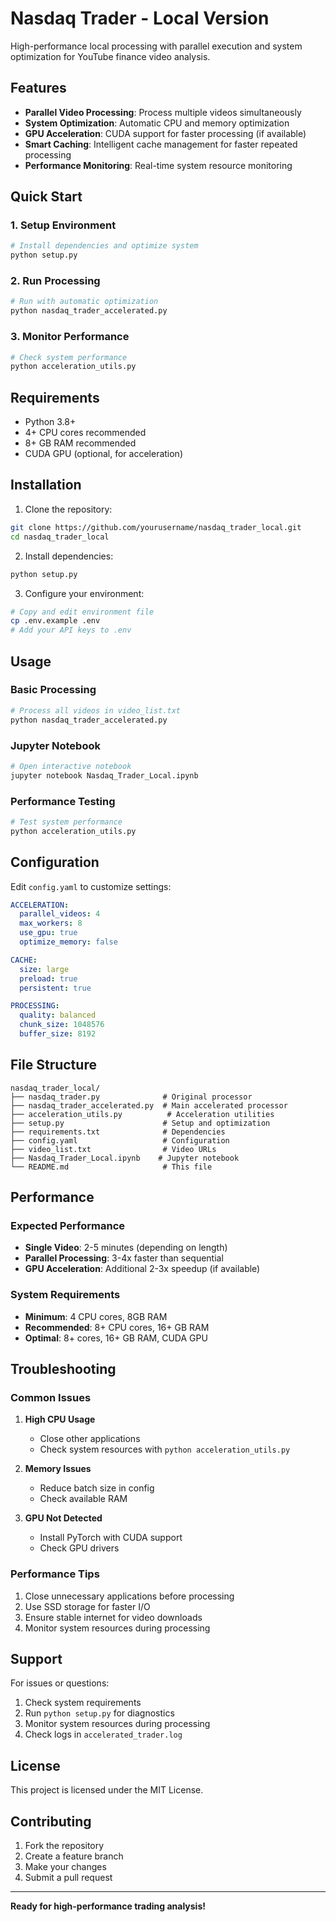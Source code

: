 # Nasdaq Trader - Local Version

High-performance local processing with parallel execution and system optimization for YouTube finance video analysis.

## Features

- **Parallel Video Processing**: Process multiple videos simultaneously
- **System Optimization**: Automatic CPU and memory optimization
- **GPU Acceleration**: CUDA support for faster processing (if available)
- **Smart Caching**: Intelligent cache management for faster repeated processing
- **Performance Monitoring**: Real-time system resource monitoring

## Quick Start

### 1. Setup Environment
```bash
# Install dependencies and optimize system
python setup.py
```

### 2. Run Processing
```bash
# Run with automatic optimization
python nasdaq_trader_accelerated.py
```

### 3. Monitor Performance
```bash
# Check system performance
python acceleration_utils.py
```

## Requirements

- Python 3.8+
- 4+ CPU cores recommended
- 8+ GB RAM recommended
- CUDA GPU (optional, for acceleration)

## Installation

1. Clone the repository:
```bash
git clone https://github.com/yourusername/nasdaq_trader_local.git
cd nasdaq_trader_local
```

2. Install dependencies:
```bash
python setup.py
```

3. Configure your environment:
```bash
# Copy and edit environment file
cp .env.example .env
# Add your API keys to .env
```

## Usage

### Basic Processing
```bash
# Process all videos in video_list.txt
python nasdaq_trader_accelerated.py
```

### Jupyter Notebook
```bash
# Open interactive notebook
jupyter notebook Nasdaq_Trader_Local.ipynb
```

### Performance Testing
```bash
# Test system performance
python acceleration_utils.py
```

## Configuration

Edit `config.yaml` to customize settings:

```yaml
ACCELERATION:
  parallel_videos: 4
  max_workers: 8
  use_gpu: true
  optimize_memory: false

CACHE:
  size: large
  preload: true
  persistent: true

PROCESSING:
  quality: balanced
  chunk_size: 1048576
  buffer_size: 8192
```

## File Structure

```
nasdaq_trader_local/
├── nasdaq_trader.py              # Original processor
├── nasdaq_trader_accelerated.py  # Main accelerated processor
├── acceleration_utils.py          # Acceleration utilities
├── setup.py                      # Setup and optimization
├── requirements.txt              # Dependencies
├── config.yaml                   # Configuration
├── video_list.txt                # Video URLs
├── Nasdaq_Trader_Local.ipynb    # Jupyter notebook
└── README.md                     # This file
```

## Performance

### Expected Performance
- **Single Video**: 2-5 minutes (depending on length)
- **Parallel Processing**: 3-4x faster than sequential
- **GPU Acceleration**: Additional 2-3x speedup (if available)

### System Requirements
- **Minimum**: 4 CPU cores, 8GB RAM
- **Recommended**: 8+ CPU cores, 16+ GB RAM
- **Optimal**: 8+ cores, 16+ GB RAM, CUDA GPU

## Troubleshooting

### Common Issues

1. **High CPU Usage**
   - Close other applications
   - Check system resources with `python acceleration_utils.py`

2. **Memory Issues**
   - Reduce batch size in config
   - Check available RAM

3. **GPU Not Detected**
   - Install PyTorch with CUDA support
   - Check GPU drivers

### Performance Tips

1. Close unnecessary applications before processing
2. Use SSD storage for faster I/O
3. Ensure stable internet for video downloads
4. Monitor system resources during processing

## Support

For issues or questions:
1. Check system requirements
2. Run `python setup.py` for diagnostics
3. Monitor system resources during processing
4. Check logs in `accelerated_trader.log`

## License

This project is licensed under the MIT License.

## Contributing

1. Fork the repository
2. Create a feature branch
3. Make your changes
4. Submit a pull request

---

**Ready for high-performance trading analysis!**